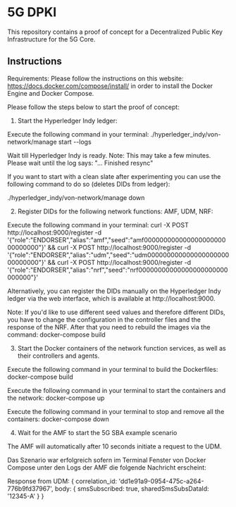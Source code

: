 # 5G DPKI
This repository contains a proof of concept for a Decentralized Public Key Infrastructure for the 5G Core.

## Instructions

Requirements:
Please follow the instructions on this website: https://docs.docker.com/compose/install/ in order to install the Docker Engine and Docker Compose.

Please follow the steps below to start the proof of concept:

1. Start the Hyperledger Indy ledger:

Execute the following command in your terminal:
./hyperledger_indy/von-network/manage start --logs

Wait till Hyperledger Indy is ready. Note: This may take a few minutes. Please wait until the log says: "... Finished resync"

If you want to start with a clean slate after experimenting you can use the following command to do so (deletes DIDs from ledger):

./hyperledger_indy/von-network/manage down


2. Register DIDs for the following network functions: AMF, UDM, NRF:

Execute the following command in your terminal:
curl -X POST http://localhost:9000/register -d '{"role":"ENDORSER","alias":"amf","seed":"amf00000000000000000000000000000"}' &&
curl -X POST http://localhost:9000/register -d '{"role":"ENDORSER","alias":"udm","seed":"udm00000000000000000000000000000"}' &&
curl -X POST http://localhost:9000/register -d '{"role":"ENDORSER","alias":"nrf","seed":"nrf00000000000000000000000000000"}'

Alternatively, you can register the DIDs manually on the Hyperledger Indy ledger via the web interface, which is available at http://localhost:9000.

Note: If you'd like to use different seed values and therefore different DIDs, you have to change the configuration in the controller files and the response of the NRF. After that you need to rebuild the images via the command: docker-compose build

3. Start the Docker containers of the network function services, as well as their controllers and agents.

Execute the following command in your terminal to build the Dockerfiles:
docker-compose build

Execute the following command in your terminal to start the containers and the network:
docker-compose up

Execute the following command in your terminal to stop and remove all the containers:
docker-compose down

4. Wait for the AMF to start the 5G SBA example scenario

The AMF will automatically after 10 seconds initiate a request to the UDM.

Das Szenario war erfolgreich sofern im Terminal Fenster von Docker Compose unter den Logs der AMF die folgende Nachricht erscheint:

Response from UDM: {
  correlation_id: 'dd1e91a9-0954-475c-a264-776b9fd37967',
  body: { smsSubscribed: true, sharedSmsSubsDataId: '12345-A' }
}
